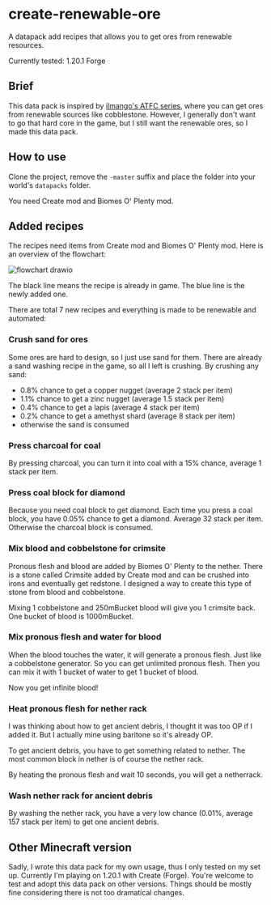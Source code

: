 # create-renewable-ore
A datapack add recipes that allows you to get ores from renewable resources.

Currently tested: 1.20.1 Forge

## Brief

This data pack is inspired by [ilmango's ATFC series](https://www.youtube.com/watch?v=UtmT3qrU04E), where you can get ores from renewable sources like cobblestone. However, I generally don't want to go that hard core in the game, but I still want the renewable ores, so I made this data pack.

## How to use

Clone the project, remove the `-master` suffix and place the folder into your world's `datapacks` folder.

You need Create mod and Biomes O' Plenty mod.

## Added recipes

The recipes need items from Create mod and Biomes O' Plenty mod. Here is an overview of the flowchart:

![flowchart drawio](https://github.com/hurui200320/create-renewable-ore/assets/8587572/e6591820-17c7-4909-9858-deb6e932e4ae)

The black line means the recipe is already in game. The blue line is the newly added one.

There are total 7 new recipes and everything is made to be renewable and automated:

### Crush sand for ores

Some ores are hard to design, so I just use sand for them. There are already a sand washing recipe in the game,
so all I left is crushing. By crushing any sand:

+ 0.8% chance to get a copper nugget (average 2 stack per item)
+ 1.1% chance to get a zinc nugget (average 1.5 stack per item)
+ 0.4% chance to get a lapis (average 4 stack per item)
+ 0.2% chance to get a amethyst shard (average 8 stack per item)
+ otherwise the sand is consumed

### Press charcoal for coal

By pressing charcoal, you can turn it into coal with a 15% chance, average 1 stack per item.

### Press coal block for diamond

Because you need coal block to get diamond. Each time you press a coal block, you have 0.05% chance to get a diamond.
Average 32 stack per item.
Otherwise the charcoal block is consumed.

### Mix blood and cobbelstone for crimsite

Pronous flesh and blood are added by Biomes O' Plenty to the nether.
There is a stone called Crimsite added by Create mod and can be crushed into irons and eventually get redstone.
I designed a way to create this type of stone from blood and cobbelstone.

Mixing 1 cobbelstone and 250mBucket blood will give you 1 crimsite back. One bucket of blood is 1000mBucket.

### Mix pronous flesh and water for blood

When the blood touches the water, it will generate a pronous flesh. Just like a cobbelstone generator.
So you can get unlimited pronous flesh. Then you can mix it with 1 bucket of water to get 1 bucket of blood.

Now you get infinite blood!

### Heat pronous flesh for nether rack

I was thinking about how to get ancient debris, I thought it was too OP if I added it. But I actually mine using baritone so it's already OP.

To get ancient debris, you have to get something related to nether. The most common block in nether is of course
the nether rack.

By heating the pronous flesh and wait 10 seconds, you will get a netherrack.

### Wash nether rack for ancient debris

By washing the nether rack, you have a very low chance (0.01%, average 157 stack per item) to get one ancient debris.

## Other Minecraft version

Sadly, I wrote this data pack for my own usage, thus I only tested on my set up. Currently I'm playing on 1.20.1 with Create (Forge). You're welcome to test and adopt this data pack on other versions. Things should be mostly fine considering there is not too dramatical changes.
